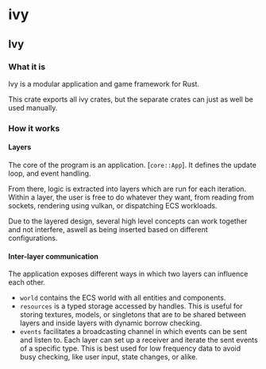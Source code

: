 # ivy

## Ivy

### What it is

Ivy is a modular application and game framework for Rust.

This crate exports all ivy crates, but the separate crates can just as well be used manually.

### How it works

#### Layers
The core of the program is an application. [`core::App`]. It defines the
update loop, and event handling.

From there, logic is extracted into layers which are run for each iteration.
Within a layer, the user is free to do whatever they want, from reading from
sockets, rendering using vulkan, or dispatching ECS workloads.

Due to the layered design, several high level concepts can work together and
not interfere, aswell as being inserted based on different configurations.

#### Inter-layer communication
The application exposes different ways in which two layers can influence
each other.

- `world` contains the ECS world with all entities and components.
- `resources` is a typed storage accessed by handles. This is useful for
storing textures, models, or singletons that are to be shared between layers
and inside layers with dynamic borrow checking.
- `events` facilitates a broadcasting channel in which events can be sent
and listen to. Each layer can set up a receiver and iterate the sent events
of a specific type. This is best used for low frequency data to avoid busy
checking, like user input, state changes, or alike.
